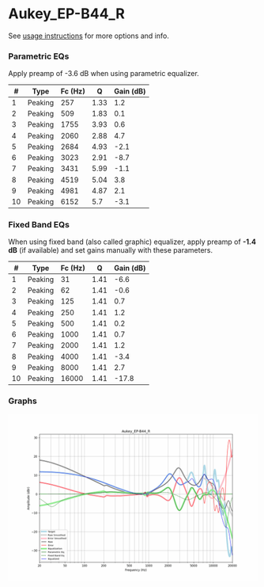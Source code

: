 # Aukey_EP-B44_R
See [usage instructions](https://github.com/jaakkopasanen/AutoEq#usage) for more options and info.

### Parametric EQs
Apply preamp of -3.6 dB when using parametric equalizer.

|   # | Type    |   Fc (Hz) |    Q |   Gain (dB) |
|-----|---------|-----------|------|-------------|
|   1 | Peaking |       257 | 1.33 |         1.2 |
|   2 | Peaking |       509 | 1.83 |         0.1 |
|   3 | Peaking |      1755 | 3.93 |         0.6 |
|   4 | Peaking |      2060 | 2.88 |         4.7 |
|   5 | Peaking |      2684 | 4.93 |        -2.1 |
|   6 | Peaking |      3023 | 2.91 |        -8.7 |
|   7 | Peaking |      3431 | 5.99 |        -1.1 |
|   8 | Peaking |      4519 | 5.04 |         3.8 |
|   9 | Peaking |      4981 | 4.87 |         2.1 |
|  10 | Peaking |      6152 | 5.7  |        -3.1 |

### Fixed Band EQs
When using fixed band (also called graphic) equalizer, apply preamp of **-1.4 dB** (if available) and set gains manually with these parameters.

|   # | Type    |   Fc (Hz) |    Q |   Gain (dB) |
|-----|---------|-----------|------|-------------|
|   1 | Peaking |        31 | 1.41 |        -6.6 |
|   2 | Peaking |        62 | 1.41 |        -0.6 |
|   3 | Peaking |       125 | 1.41 |         0.7 |
|   4 | Peaking |       250 | 1.41 |         1.2 |
|   5 | Peaking |       500 | 1.41 |         0.2 |
|   6 | Peaking |      1000 | 1.41 |         0.7 |
|   7 | Peaking |      2000 | 1.41 |         1.2 |
|   8 | Peaking |      4000 | 1.41 |        -3.4 |
|   9 | Peaking |      8000 | 1.41 |         2.7 |
|  10 | Peaking |     16000 | 1.41 |       -17.8 |

### Graphs
![](./Aukey_EP-B44_R.png)
